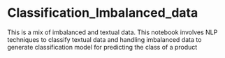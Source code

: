 # Classification_Imbalanced_data
This is a mix of imbalanced and textual data. This notebook involves NLP techniques to classify textual data and handling imbalanced data to generate classification model for predicting the class of a product
